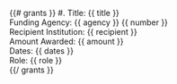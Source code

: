 {{# grants }}
#. Title: {{ title }}  
  Funding Agency: {{ agency }} {{ number }}  
  Recipient Institution: {{ recipient }}  
  Amount Awarded: {{ amount }}  
  Dates: {{ dates }}  
  Role: {{ role }}  
{{/ grants }}
